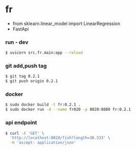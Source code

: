 # fr
- from sklearn.linear_model import LinearRegression
- FastApi

### run - dev
```bash
$ uvicorn src.fr.main:app --reload
```

### git add,push tag
```bash
$ git tag 0.2.1
$ git push origin 0.2.1
```

### docker
```bash
$ sudo docker build -t fr:0.2.1 .
$ sudo docker run -d --name fr020 -p 8020:8080 fr:0.2.1
```

### api endpoint
```bash
$ curl -X 'GET' \
  'http://localhost:8020/fish?length=30.333' \
  -H 'accept: application/json'


```
